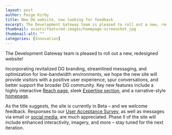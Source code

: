 ```yaml
---
layout: post
author: Paige Kirby
title: New DG website, now looking for feedback
excerpt: The Development Gateway team is pleased to roll out a new, redesigned website! Incorporating revitalized DG branding, streamlined messaging, and optimization for low-bandwidth environments...
thumbnail: assets/featured-images/homepage-screenshot.jpg
thumbnail-alt: ""
categories: [Innovation]
---
```


The Development Gateway team is pleased to roll out a new, redesigned website!

Incorporating revitalized DG branding, streamlined messaging, and optimization for low-bandwidth environments, we hope the new site will provide visitors with a positive user experience, spur conversations, and better support the broader DG community. Key new features include a highly interactive [Reach page](/reach/), sleek [Expertise section](/expertise/), and a narrative-style [homepage](/).

As the title suggests, the site is currently in Beta – and we welcome feedback. Responses to our [User Acceptance Survey](https://docs.google.com/a/developmentgateway.org/forms/d/1U5NaYjvMkmROAWwQFHETUZAqjfqvuvowiCXRkDGkYX4/viewform), as well as messages via email or [social media](http://twitter.com/dgateway), are much appreciated. Phase II of the site will include enhanced interactivity, imagery, and more – stay tuned for the next iteration.
